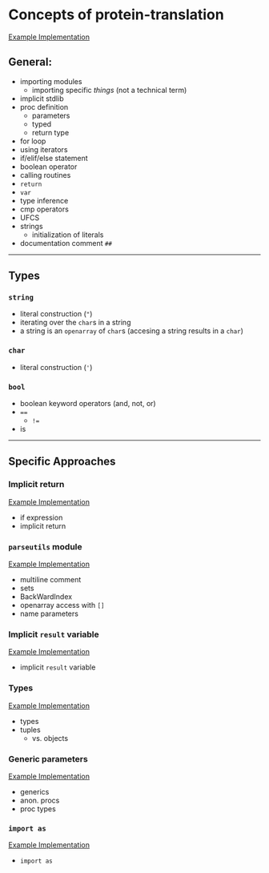 # Concepts of protein-translation

[Example Implementation](https://github.com/exercism/nim/blob/master/exercises/bob/example.nim)

## General:

- importing modules
  - importing specific _things_ (not a technical term)
- implicit stdlib
- proc definition
  - parameters
  - typed
  - return type
- for loop
- using iterators
- if/elif/else statement
- boolean operator
- calling routines
- `return`
- `var`
- type inference
- cmp operators
- UFCS
- strings
  - initialization of literals
- documentation comment `##`

---

## Types

### `string`

- literal construction (`"`)
- iterating over the `char`s in a string
- a string is an `openarray` of `char`s (accesing a string results in a `char`)

### `char`

- literal construction (`'`)

### `bool`

- boolean keyword operators (and, not, or)
- `==`
  - `!=`
- is

---

## Specific Approaches

### Implicit return

[Example Implementation](https://exercism.org/tracks/nim/exercises/bob/solutions/fd46a50ebb2f47b8b415cc046ca7f65d)

- if expression
- implicit return

### `parseutils` module

[Example Implementation](https://exercism.org/tracks/nim/exercises/bob/solutions/5eeba8cf35ff469e8ac732e9abe62d51)

- multiline comment
- sets
- BackWardIndex
- openarray access with `[]`
- name parameters

### Implicit `result` variable

[Example Implementation](https://exercism.org/tracks/nim/exercises/bob/solutions/fdfdef2cedac4324a7c1f49545ae9188)

- implicit `result` variable

### Types

[Example Implementation](https://exercism.org/tracks/nim/exercises/bob/solutions/b3f58e77a19d4293be369db4f738084e)

- types
- tuples
  - vs. objects

### Generic parameters

[Example Implementation](https://exercism.org/tracks/nim/exercises/bob/solutions/e70f5bc5f63c4692a947fa121c8fdb40)

- generics
- anon. procs
- proc types

### `import as`

[Example Implementation](https://exercism.org/tracks/nim/exercises/bob/solutions/03b007333a7b489db24c6e0c9e07908b)

- `import as`
